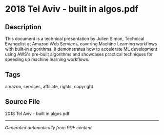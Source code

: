 # 2018 Tel Aviv - built in algos.pdf

## Description
This document is a technical presentation by Julien Simon, Technical Evangelist at Amazon Web Services, covering Machine Learning workflows with built-in algorithms. It demonstrates how to accelerate ML development using AWS's pre-built algorithms and showcases practical techniques for speeding up machine learning workflows.
## Tags
amazon, services, affiliate, rights, copyright

## Source File
2018 Tel Aviv - built in algos.pdf

---
*Generated automatically from PDF content*
